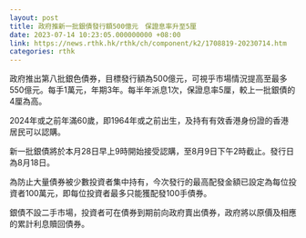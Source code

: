 ```yaml
---
layout: post
title: 政府推新一批銀債發行額500億元　保證息率升至5厘
date: 2023-07-14 10:23:05.000000000 +08:00
link: https://news.rthk.hk/rthk/ch/component/k2/1708819-20230714.htm
categories: rthk
---
```


政府推出第八批銀色債券，目標發行額為500億元，可視乎市場情況提高至最多550億元。每手1萬元，年期3年。每半年派息1次，保證息率5厘，較上一批銀債的4厘為高。

2024年或之前年滿60歲，即1964年或之前出生，及持有有效香港身份證的香港居民可以認購。

新一批銀債將於本月28日早上9時開始接受認購，至8月9日下午2時截止。發行日為8月18日。

為防止大量債券被少數投資者集中持有，今次發行的最高配發金額已設定為每位投資者100萬元，即每位投資者最多只能獲配發100手債券。

銀債不設二手市場，投資者可在債券到期前向政府賣出債券，政府將以原價及相應的累計利息贖回債券。
